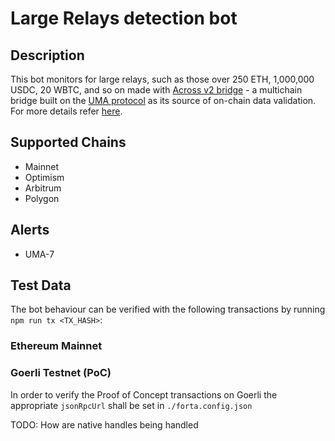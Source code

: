 # Large Relays detection bot

## Description

This bot monitors for large relays, such as those over 250 ETH, 1,000,000 USDC, 20 WBTC, and so on made with [Across v2 bridge](https://across.to/) - a multichain bridge built on the [UMA protocol](https://umaproject.org/) as its source of on-chain data validation. For more details refer [here](https://discourse.umaproject.org/t/forta-monitors-across-v2-request-for-proposals/1569).

## Supported Chains
- Mainnet
- Optimism
- Arbitrum
- Polygon
  
## Alerts

- UMA-7
  <!-- - Fired whenever a `FilledRelay` event is emitted from the `SpokePool` with a monitored wallet address as the depositor
  - Severity is always set to "low" 
  - Type is always set to "info"
  - Metadata :
      - `amount`: amount that the depositor wished to relay
      - `originChainId` : relay origination chain ID
      - `destinationChainId` : relay destination chain ID
      - `depositor` : address that made the deposit on the origin chain
      - `recipient` : recipient address on the destination chain
      - `isSlowRelay` : boolean value indicating whether the relay was a slow relay -->

<!-- ## Configuring the monitored wallet addresses list

In order to change the list of monitored wallet addresses, please add/remove the addresses in the `./src/monitoredAddresses.ts` file. Please note that the currently added addresses in the `./src/monitoredAddresses.ts` file are tentative.
   -->
## Test Data

The bot behaviour can be verified with the following transactions by running `npm run tx <TX_HASH>`:

### Ethereum Mainnet
<!-- - [0xd04843daf4c52cac0e522fa3b2fd6cac3c14ced163c0576f31095d70b1756acd](https://etherscan.io/tx/0xd04843daf4c52cac0e522fa3b2fd6cac3c14ced163c0576f31095d70b1756acd) (2 findings - `FilledRelay` was emitted 3 times, out of which 2 had monitored wallet addresses as depositors)
- [0xf09b60c2f3dd17b9444cb266dc773839c85edb0fcf315ea273f2b2acec267372](https://etherscan.io/tx/0xf09b60c2f3dd17b9444cb266dc773839c85edb0fcf315ea273f2b2acec267372) (2 findings - `FilledRelay` was emitted 2 times with the same monitored wallet address acting as the depositor) -->

 ### Goerli Testnet (PoC)

In order to verify the Proof of Concept transactions on Goerli the appropriate `jsonRpcUrl` shall be set in `./forta.config.json`

<!-- - [0x60554718bc26a87654d02e731c4fa8a5cc5929f90fd40ae8e30cfad23fadfb36 ](https://goerli.etherscan.io/tx/0x60554718bc26a87654d02e731c4fa8a5cc5929f90fd40ae8e30cfad23fadfb36 ) (1 finding - `FilledRelay` was emitted with a monitored wallet address as depositor) -->

TODO: How are native handles being handled